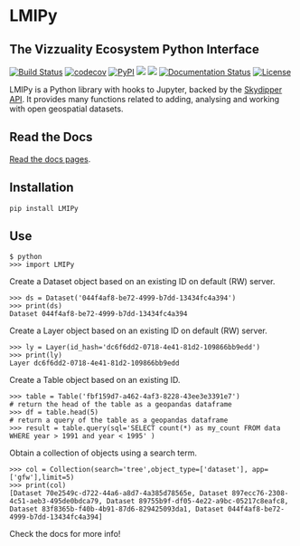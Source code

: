 # LMIPy
## The Vizzuality Ecosystem Python Interface

[![Build Status](https://travis-ci.org/Vizzuality/LMIPy.svg?branch=master)](https://travis-ci.org/Vizzuality/LMIPy) [![codecov](https://codecov.io/gh/Vizzuality/LMIPy/branch/master/graph/badge.svg)](https://codecov.io/gh/Vizzuality/LMIPy) [![PyPI](https://img.shields.io/pypi/v/LMIPy.svg?style=flat)](https://pypi.org/project/LMIPy/) ![](https://img.shields.io/pypi/pyversions/LMIPy.svg?style=flat)  ![](https://img.shields.io/pypi/wheel/LMIPy.svg?style=flat) [![Documentation Status](https://readthedocs.org/projects/lmipy/badge/?version=latest)](https://lmipy.readthedocs.io/en/latest/?badge=latest) [![License](https://img.shields.io/badge/License-MIT-brightgreen.svg)](https://github.com/Vizzuality/LMIPy/blob/master/LICENSE)

LMIPy is a Python library with hooks to Jupyter, backed by the [Skydipper API](https://github.com/Skydipper).
It provides many functions related to adding, analysing and working with open geospatial datasets.

## Read the Docs

[Read the docs pages](https://lmipy.readthedocs.io/en/latest/).

## Installation

`pip install LMIPy`

## Use


```
$ python
>>> import LMIPy
```

Create a Dataset object based on an existing ID on default (RW) server.
```
>>> ds = Dataset('044f4af8-be72-4999-b7dd-13434fc4a394')
>>> print(ds)
Dataset 044f4af8-be72-4999-b7dd-13434fc4a394
```

Create a Layer object based on an existing ID on default (RW) server.
```
>>> ly = Layer(id_hash='dc6f6dd2-0718-4e41-81d2-109866bb9edd')
>>> print(ly)
Layer dc6f6dd2-0718-4e41-81d2-109866bb9edd
```

Create a Table object based on an existing ID.
```
>>> table = Table('fbf159d7-a462-4af3-8228-43ee3e3391e7')
# return the head of the table as a geopandas dataframe
>>> df = table.head(5)
# return a query of the table as a geopandas dataframe
>>> result = table.query(sql='SELECT count(*) as my_count FROM data WHERE year > 1991 and year < 1995' )
```

Obtain a collection of objects using a search term.
```
>>> col = Collection(search='tree',object_type=['dataset'], app=['gfw'],limit=5)
>>> print(col)
[Dataset 70e2549c-d722-44a6-a8d7-4a385d78565e, Dataset 897ecc76-2308-4c51-aeb3-495de0bdca79, Dataset 89755b9f-df05-4e22-a9bc-05217c8eafc8, Dataset 83f8365b-f40b-4b91-87d6-829425093da1, Dataset 044f4af8-be72-4999-b7dd-13434fc4a394]
```
Check the docs for more info!
